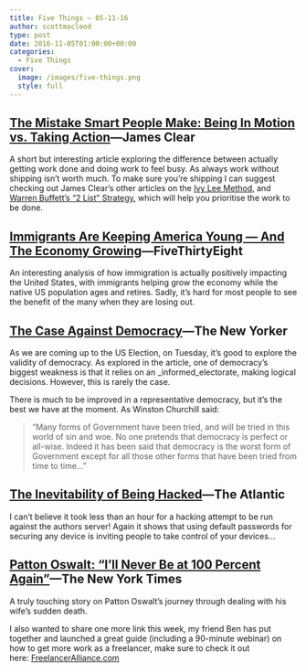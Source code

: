 ```yaml
---
title: Five Things – 05-11-16
author: scottmacleod
type: post
date: 2016-11-05T01:00:00+00:00
categories:
  - Five Things
cover:
  image: /images/five-things.png
  style: full
---
```

## <a target="_top" href="http://jamesclear.com/taking-action">The Mistake Smart People Make: Being In Motion vs. Taking Action</a>—James Clear

A short but interesting article exploring the difference between actually getting work done and doing work to feel busy. As always work without shipping isn’t worth much. To make sure you’re shipping I can suggest checking out James Clear’s other articles on the [Ivy Lee Method][1], and [Warren Buffett’s “2 List” Strategy][2], which will help you prioritise the work to be done.

## [Immigrants Are Keeping America Young — And The Economy Growing][3]—FiveThirtyEight

An interesting analysis of how immigration is actually positively impacting the United States, with immigrants helping grow the economy while the native US population ages and retires. Sadly, it’s hard for most people to see the benefit of the many when they are losing out.

## [The Case Against Democracy][4]—The New Yorker

As we are coming up to the US Election, on Tuesday, it’s good to explore the validity of democracy. As explored in the article, one of democracy’s biggest weakness is that it relies on an _informed_electorate, making logical decisions. However, this is rarely the case.

There is much to be improved in a representative democracy, but it’s the best we have at the moment. As Winston Churchill said:

> “Many forms of Government have been tried, and will be tried in this world of sin and woe. No one pretends that democracy is perfect or all-wise. Indeed it has been said that democracy is the worst form of Government except for all those other forms that have been tried from time to time…”

## [The Inevitability of Being Hacked][5]—The Atlantic

I can’t believe it took less than an hour for a hacking attempt to be run against the authors server! Again it shows that using default passwords for securing any device is inviting people to take control of your devices…

## [Patton Oswalt: “I’ll Never Be at 100 Percent Again”][6]—The New York Times

A truly touching story on Patton Oswalt’s journey through dealing with his wife’s sudden death.

I also wanted to share one more link this week, my friend Ben has put together and launched a great guide (including a 90-minute webinar) on how to get more work as a freelancer, make sure to check it out here:&nbsp;[FreelancerAlliance.com][7]

 [1]: http://jamesclear.com/ivy-lee
 [2]: http://jamesclear.com/buffett-focus
 [3]: http://fivethirtyeight.com/features/immigrants-are-keeping-america-young-and-the-economy-growing/
 [4]: http://www.newyorker.com/magazine/2016/11/07/the-case-against-democracy
 [5]: http://www.theatlantic.com/technology/archive/2016/10/we-built-a-fake-web-toaster-and-it-was-hacked-in-an-hour/505571/
 [6]: http://www.nytimes.com/2016/10/30/arts/patton-oswalt-ill-never-be-at-100-percent-again.html
 [7]: http://freelanceralliance.com/
